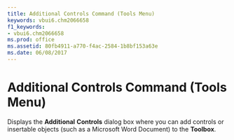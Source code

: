 ```yaml
---
title: Additional Controls Command (Tools Menu)
keywords: vbui6.chm2066658
f1_keywords:
- vbui6.chm2066658
ms.prod: office
ms.assetid: 80fb4911-a770-f4ac-2584-1b8bf153a63e
ms.date: 06/08/2017
---
```



# Additional Controls Command (Tools Menu)

Displays the **Additional** **Controls** dialog box where you can add controls or insertable objects (such as a Microsoft Word Document) to the **Toolbox**.


